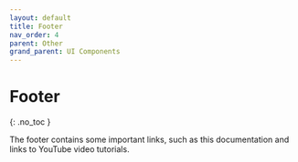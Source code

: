 ```yaml
---
layout: default
title: Footer
nav_order: 4
parent: Other
grand_parent: UI Components
---
```


<style type="text/css">
  .center {
    display: block;
    margin-left: auto;
    margin-right: auto;
}
</style>

# Footer
{: .no_toc }

The footer contains some important links, such as this documentation
and links to YouTube video tutorials.